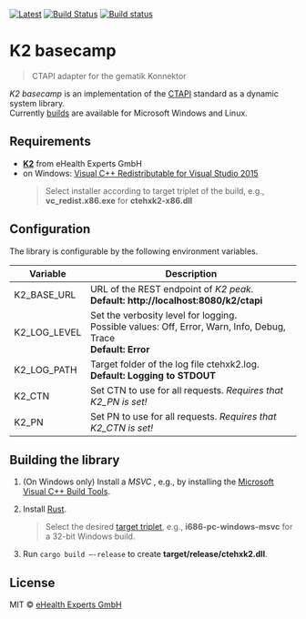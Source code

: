 [![Latest](https://img.shields.io/github/release/eHealthExperts/k2-basecamp.svg?label=latest)](https://github.com/eHealthExperts/k2-basecamp/releases/latest) [![Build Status](https://travis-ci.org/eHealthExperts/k2-basecamp.svg?branch=master)](https://travis-ci.org/eHealthExperts/k2-basecamp) [![Build status](https://ci.appveyor.com/api/projects/status/mr7hc26i3nvddi04/branch/master?svg=true)](https://ci.appveyor.com/project/ChriFo/k2-basecamp/branch/master)

# K2 basecamp

> CTAPI adapter for the gematik Konnektor

*K2 basecamp* is an implementation of the [CTAPI](doc/CTAPI.pdf) standard as a dynamic system library.<br/>
Currently [builds](https://github.com/eHealthExperts/k2-basecamp/releases/latest) are available for Microsoft Windows and Linux.


## Requirements

* [**K2**](http://k2.ehealthexperts.de/) from eHealth Experts GmbH
* on Windows: [Visual C++ Redistributable for Visual Studio 2015](https://www.microsoft.com/en-US/download/details.aspx?id=48145)
  > Select installer according to target triplet of the build, e.g., **vc_redist.x86.exe** for **ctehxk2-x86.dll**


## Configuration

The library is configurable by the following environment variables.

| Variable     | Description                              |
| ------------ | ---------------------------------------- |
| K2_BASE_URL  | URL of the REST endpoint of *K2 peak*.<br/>**Default: http://localhost:8080/k2/ctapi** <br/> |
| K2_LOG_LEVEL | Set the verbosity level for logging.<br/>Possible values: Off, Error, Warn, Info, Debug, Trace<br/>**Default: Error** |
| K2_LOG_PATH  | Target folder of the log file ctehxk2.log.<br/>**Default: Logging to STDOUT** |
| K2_CTN       | Set CTN to use for all requests. *Requires that K2_PN is set!* |
| K2_PN        | Set PN to use for all requests. *Requires that K2_CTN is set!* |


## Building the library

1. (On Windows only) Install a *MSVC* , e.g., by installing the [Microsoft Visual C++ Build Tools](http://landinghub.visualstudio.com/visual-cpp-build-tools).

2. Install [Rust](https://www.rust-lang.org).

   > Select the desired [target triplet](https://forge.rust-lang.org/platform-support.html), e.g., **i686-pc-windows-msvc** for a 32-bit Windows build.

3. Run `cargo build —-release`  to create **target/release/ctehxk2.dll**. 


## License

MIT © [eHealth Experts GmbH](http://ehealthexperts.de)
